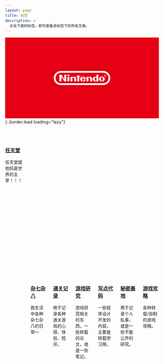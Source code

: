 ```yaml
---
layout: page
title: 标签
description: >
  点击下面的标签，即可查看该标签下的所有文章。
---
```


![](/assets/img/tags/nintendo.jpg){:.border.lead loading="lazy"}

<div class="columns columns-break">

 <div class="column column-1-2">
  <article class="project-card"> 
   <a href="/blog/nintendo/" class="no-hover no-print-link flip-project" tabindex="-1">
    <div class="project-card-img aspect-ratio sixteen-nine"> 
     <img src="/assets/img/tags/nintendo.jpg" alt="任天堂" loading="lazy" style="opacity: 0;" />
    </div></a>
   <h3 class="project-card-title flip-project-title"> <a href="/blog/nintendo/" class="flip-title">任天堂</a></h3>
   <p class="project-card-text fine" property="disambiguatingDescription"> 任天堂就他妈是世界的主宰！！！</p>
  </article>
 </div>

 <div class="column column-1-2">
  <article class="project-card"> 
   <a href="/blog/daily/" class="no-hover no-print-link flip-project" tabindex="-1">
    <div class="project-card-img aspect-ratio sixteen-nine"> 
     <img src="/assets/img/tags/daily.jpg" alt="杂七杂八" width="864" height="486" loading="lazy" style="opacity: 0;" />
    </div></a>
   <h3 class="project-card-title flip-project-title"> <a href="/blog/daily/" class="flip-title">杂七杂八</a></h3>
   <p class="project-card-text fine" property="disambiguatingDescription"> 我生活中各种杂七杂八的日常～</p>
  </article>
 </div>

 <div class="column column-1-2">
  <article class="project-card"> 
   <a href="/blog/gameing-life/" class="no-hover no-print-link flip-project" tabindex="-1">
    <div class="project-card-img aspect-ratio sixteen-nine"> 
     <img src="/assets/img/tags/gameing-life.jpg" alt="通关记录" width="864" height="486" loading="lazy" style="opacity: 0;" />
    </div></a>
   <h3 class="project-card-title flip-project-title"> <a href="/blog/gameing-life/" class="flip-title">通关记录</a></h3>
   <p class="project-card-text fine" property="disambiguatingDescription"> 用于记录各种通关游戏的心得、体验、短评。</p>
  </article>
 </div>

 <div class="column column-1-2">
  <article class="project-card"> 
   <a href="/blog/game-research/" class="no-hover no-print-link flip-project" tabindex="-1">
    <div class="project-card-img aspect-ratio sixteen-nine"> 
     <img src="/assets/img/tags/game-research.jpg" alt="游戏研究" width="864" height="486" loading="lazy" style="opacity: 0;" />
    </div></a>
   <h3 class="project-card-title flip-project-title"> <a href="/blog/game-research/" class="flip-title">游戏研究</a></h3>
   <p class="project-card-text fine" property="disambiguatingDescription"> 游戏研究相关的东西，一些转载的论文，或是一些笔记。</p>
  </article>
 </div>

 <div class="column column-1-2">
  <article class="project-card"> 
   <a href="/blog/coding/" class="no-hover no-print-link flip-project" tabindex="-1">
    <div class="project-card-img aspect-ratio sixteen-nine"> 
     <img src="/assets/img/tags/coding.jpg" alt="写点代码" width="864" height="486" loading="lazy" style="opacity: 0;" />
    </div></a>
   <h3 class="project-card-title flip-project-title"> <a href="/blog/coding/" class="flip-title">写点代码</a></h3>
   <p class="project-card-text fine" property="disambiguatingDescription"> 一些程序设计开发的内容，主要是转载学习用。</p>
  </article>
 </div>

 <div class="column column-1-2">
  <article class="project-card"> 
   <a href="/blog/secret/" class="no-hover no-print-link flip-project" tabindex="-1">
    <div class="project-card-img aspect-ratio sixteen-nine"> 
     <img src="/assets/img/tags/secret.jpg" alt="秘密基地" width="864" height="486" loading="lazy" style="opacity: 0;" />
    </div></a>
   <h3 class="project-card-title flip-project-title"> <a href="/blog/secret/" class="flip-title">秘密基地</a></h3>
   <p class="project-card-text fine" property="disambiguatingDescription"> 用于记录个人私事，或是一些不能公开的研究。</p>
  </article>
 </div>

 <div class="column column-1-2">
  <article class="project-card"> 
   <a href="/blog/game-guide/" class="no-hover no-print-link flip-project" tabindex="-1">
    <div class="project-card-img aspect-ratio sixteen-nine"> 
     <img src="/assets/img/tags/game-guide.jpg" alt="游戏攻略" width="864" height="486" loading="lazy" style="opacity: 0;" />
    </div></a>
   <h3 class="project-card-title flip-project-title"> <a href="/blog/game-guide/" class="flip-title">游戏攻略</a></h3>
   <p class="project-card-text fine" property="disambiguatingDescription"> 各种转载/自制的游戏攻略。</p>
  </article>
 </div>


</div>
